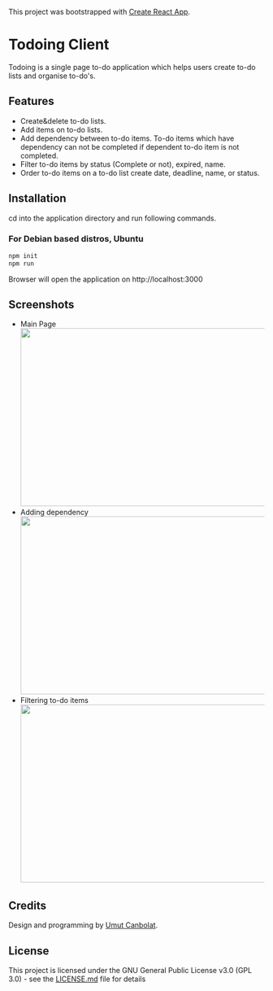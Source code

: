 This project was bootstrapped with [Create React App](https://github.com/facebookincubator/create-react-app).


# Todoing Client

Todoing is a single page to-do application which helps users create to-do lists and organise to-do's.

## Features

- Create&delete to-do lists.
- Add items on to-do lists.
- Add dependency between to-do items. To-do items which have dependency can not be completed if dependent to-do item is not completed.
- Filter to-do items by status (Complete or not), expired, name.
- Order to-do items on a to-do list create date, deadline, name, or status.

## Installation

cd into the application directory and run following commands.

### For Debian based distros, Ubuntu

```sh
npm init
npm run
```

Browser will open the application on http://localhost:3000

## Screenshots
- Main Page <br> <img src="https://user-images.githubusercontent.com/10065235/46321550-90608b00-c5ec-11e8-8295-ea3af781e605.png" width="500" height="350"> <br>
- Adding dependency <br> <img src="https://user-images.githubusercontent.com/10065235/46321551-90608b00-c5ec-11e8-907d-0151553a66b5.png" width="500" height="350">  <br>
- Filtering to-do items <br> <img src="https://user-images.githubusercontent.com/10065235/46321549-8fc7f480-c5ec-11e8-9b9d-aa8b528548c8.png" width="500" height="350"> <br>

## Credits
Design and programming by [Umut Canbolat](https://github.com/umutcanbolat).

## License
This project is licensed under the GNU General Public License v3.0 (GPL 3.0) - see the [LICENSE.md](LICENSE.md) file for details